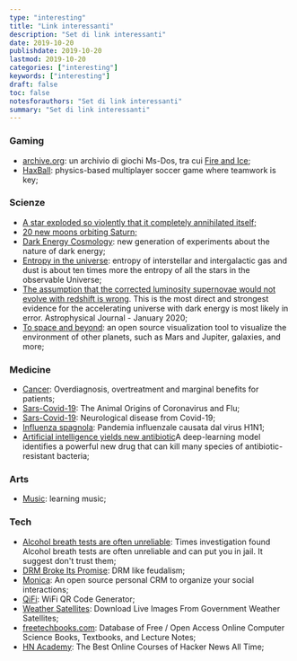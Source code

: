 ```yaml
---
type: "interesting"
title: "Link interessanti"
description: "Set di link interessanti"
date: 2019-10-20
publishdate: 2019-10-20
lastmod: 2019-10-20
categories: ["interesting"]
keywords: ["interesting"]
draft: false
toc: false
notesforauthors: "Set di link interessanti"
summary: "Set di link interessanti"
---
```


<h3>Gaming</h3>
<ul>
  <li>
    <a href="https://archive.org/details/softwarelibrary_msdos">archive.org</a>: un archivio di giochi Ms-Dos, tra cui <a href="https://www.mobygames.com/game/dos/fire-ice/release-info">Fire and Ice</a>;
  </li>
  <li>
    <a href="https://www.haxball.com/">HaxBall</a>: physics-based multiplayer soccer game where teamwork is key;
  </li>
</ul>

<h3>Scienze</h3>
<ul>
  <li>
    <a href="https://www.syfy.com/syfywire/across-the-universe-a-star-exploded-so-violently-that-it-completely-annihilated-itself">A star exploded so violently that it completely annihilated itself;</a>
  </li>
  <li>
    <a href="http://dtm.carnegiescience.edu/news/twenty-new-moons-found-orbiting-saturn">20 new moons orbiting Saturn;</a>
  </li>
  <li>
    <a href="https://physics.aps.org/articles/v13/1">Dark Energy Cosmology</a>: new generation of experiments about the nature of dark energy;
  </li>
  <li>
    <a href="https://johncarlosbaez.wordpress.com/2020/01/25/entropy-in-the-universe/">Entropy in the universe</a>: entropy of interstellar and intergalactic gas and dust is about ten times more the entropy of all the stars in the observable Universe;
  </li>
  <li>
    <a href="https://phys.org/news/2020-01-evidence-key-assumption-discovery-dark.html">The assumption that the corrected luminosity supernovae would not evolve with redshift is wrong</a>. This is the most direct and strongest evidence for the accelerating universe with dark energy is most likely in error. Astrophysical Journal - January 2020;
  </li>
  
  <li>
    <a href="https://www.openspaceproject.com/">To space and beyond</a>: an open source visualization tool to visualize the environment of other planets, such as Mars and Jupiter, galaxies, and more;
  </li>
</ul>

<h3>Medicine</h3>
<ul>
  <li>
    <a href="https://blogs.scientificamerican.com/cross-check/the-cancer-industry-hype-vs-reality/">Cancer</a>: Overdiagnosis, overtreatment and marginal benefits for patients;
  </li>
  <li>
    <a href="https://www.quantamagazine.org/how-do-animal-viruses-like-coronavirus-jump-species-20200225/">Sars-Covid-19</a>: The Animal Origins of Coronavirus and Flu;
  </li>
  <li>
    <a href="https://www.physiciansweekly.com/the-neuroinvasive-potential-of-sars-cov2-may-be-at-least-partially-responsible-for-the-respiratory-failure-of-covid-19-patients/">Sars-Covid-19</a>: Neurological disease from Covid-19;
  </li>
  <li>
    <a href="https://it.wikipedia.org/wiki/Influenza_spagnola">Influenza spagnola</a>: Pandemia influenzale causata dal virus H1N1;
  </li>
  <li>
    <a href="https://news.mit.edu/2020/artificial-intelligence-identifies-new-antibiotic-0220">Artificial intelligence yields new antibiotic</a>A deep-learning model identifies a powerful new drug that can kill many species of antibiotic-resistant bacteria;
  </li>
  
</ul>

<h3>Arts</h3>
<ul>
  <li>
    <a href="https://learningmusic.ableton.com/">Music</a>: learning music;
  </li>
</ul>

<h3>Tech</h3>
<ul>
  <li>
    <a href="https://www.nytimes.com/2019/11/03/business/drunk-driving-breathalyzer.html">Alcohol breath tests are often unreliable</a>: Times investigation found Alcohol breath tests are often unreliable and can put you in jail. It suggest don't trust them;
  </li>
  <li>
    <a href="https://locusmag.com/2019/09/cory-doctorow-drm-broke-its-promise/">DRM Broke Its Promise</a>: DRM like feudalism;
  </li>
  <li>
    <a href="https://www.monicahq.com/">Monica</a>: An open source personal CRM to organize your social interactions;
  </li>
  <li>
    <a href="https://qifi.org/">QiFi</a>: WiFi QR Code Generator;
  </li>
  <li>
    <a href="https://hackernoon.com/weather-sat-9620228789c8">Weather Satellites</a>: Download Live Images From Government Weather Satellites;
  </li>
  <li>
    <a href="https://www.freetechbooks.com/">freetechbooks.com</a>: Database of Free / Open Access Online Computer Science Books, Textbooks, and Lecture Notes;
  </li>
  <li>
    <a href="https://yahnd.com/academy/">HN Academy</a>: The Best Online Courses of Hacker News All Time;
  </li>
  
</ul>
